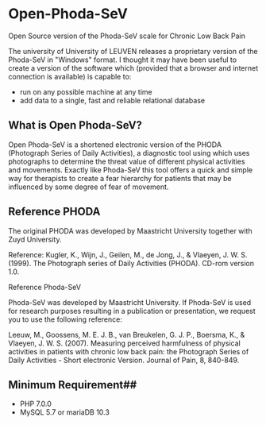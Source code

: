 # Open-Phoda-SeV
Open Source version of the Phoda-SeV scale for Chronic Low Back Pain

The university of University of LEUVEN releases a proprietary version of the Phoda-SeV in "Windows" format. I thought it may have been useful to create a version of the software which (provided that a browser and internet connection is available) is capable to:

* run on any possible machine at any time 
* add data to a single, fast and reliable relational database

## What is Open Phoda-SeV?

Open Phoda-SeV is a shortened electronic version of the PHODA (Photograph Series of Daily Activities), a diagnostic tool using which uses photographs to determine the threat value of different physical activities and movements. Exactly like Phoda-SeV this tool offers a quick and simple way for therapists to create a fear hierarchy for patients that may be influenced by some degree of fear of movement. 

## Reference PHODA

The original PHODA was developed by Maastricht University together with Zuyd University.

Reference: Kugler, K., Wijn, J., Geilen, M., de Jong, J., & Vlaeyen, J. W. S. (1999). The Photograph series of Daily Activities (PHODA). CD-rom version 1.0.

Reference Phoda-SeV

Phoda-SeV was developed by Maastricht University. If Phoda-SeV is used for research purposes resulting in a publication or presentation, we request you to use the following reference:

Leeuw, M., Goossens, M. E. J. B., van Breukelen, G. J. P., Boersma, K., & Vlaeyen, J. W. S. (2007). Measuring perceived harmfulness of physical activities in patients with chronic low back pain: the Photograph Series of Daily Activities - Short electronic Version. Journal of Pain, 8, 840-849.


## Minimum Requirement##

* PHP 7.0.0
* MySQL 5.7 or mariaDB 10.3